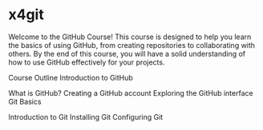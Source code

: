 # x4git

Welcome to the GitHub Course! This course is designed to help you learn the basics of using GitHub, from creating repositories to collaborating with others. By the end of this course, you will have a solid understanding of how to use GitHub effectively for your projects.

Course Outline
Introduction to GitHub

What is GitHub?
Creating a GitHub account
Exploring the GitHub interface
Git Basics

Introduction to Git
Installing Git
Configuring Git


